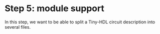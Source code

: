 # Step 5: module support

In this step, we want to be able to split a Tiny-HDL circuit description
into several files.

